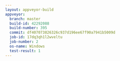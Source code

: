 ```yaml
---
layout: appveyor-build
appveyor:
  branch: master
  build-id: 42292088
  build-number: 395
  commit: df407073826326c937d196ee67f90a7941b5009d
  job-id: 17dq3qh1l2wveltu
  job-number: 2
  os-name: Windows
  test-result: 1
---
```

